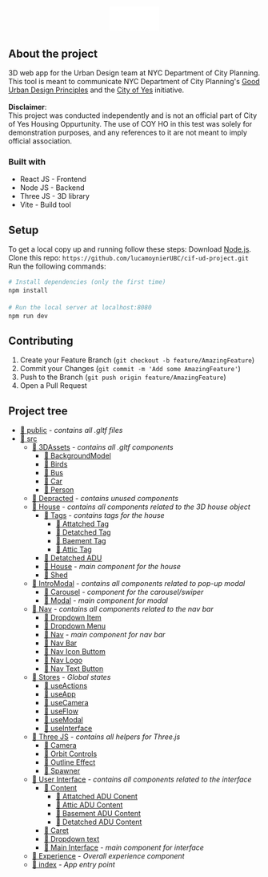 <!-- DCP LOGO -->
<br />
<p align="center">
    <img 
        className="logo-icon"
        alt="NYC Planning"
        src="https://raw.githubusercontent.com/NYCPlanning/dcp-logo/master/dcp_logo_white_772.png"
            width = "100">
    </img>
</p>

## About the project

3D web app for the Urban Design team at NYC Department of City Planning. This tool is meant to communicate NYC Department of City Planning's [Good Urban Design Principles](https://www.nyc.gov/site/planning/planning-level/urban-design/urban-design-principle.page) and the [City of Yes](https://www.nyc.gov/site/planning/plans/city-of-yes/city-of-yes-overview.page) initiative.
<br />
<br />
**Disclaimer**:
<br />
 This project was conducted independently and is not an official part of City of Yes Housing Oppurtunity. The use of COY HO in this test was solely for demonstration purposes, and any references to it are not meant to imply official association.​

### Built with

* React JS - Frontend
* Node JS - Backend
* Three JS - 3D library
* Vite - Build tool

## Setup
To get a local copy up and running follow these steps:
Download [Node.js](https://nodejs.org/en/download/).
Clone this repo: `https://github.com/lucamoynierUBC/cif-ud-project.git`
Run the following commands:

``` bash
# Install dependencies (only the first time)
npm install

# Run the local server at localhost:8080
npm run dev
```
<!-- Contributing -->
## Contributing
1. Create your Feature Branch (`git checkout -b feature/AmazingFeature`)
2. Commit your Changes (`git commit -m 'Add some AmazingFeature'`)
3. Push to the Branch (`git push origin feature/AmazingFeature`)
4. Open a Pull Request

## Project tree

 * [📁 public](./public) - *contains all .gltf files*
 * [📁 src](./src)
   * [📁 3DAssets](./src/3DAssets) - *contains all .gltf components*
        * [📄 BackgroundModel](./src/3DAssets/BackgroundModel.jsx)
        * [📄 Birds](./src/3DAssets/Birds.jsx)
        * [📄 Bus](./src/3DAssets/Bus.jsx)
        * [📄 Car](./src/3DAssets/Car.jsx)
        * [📄 Person](./src/3DAssets/Person.jsx)
   * [📁 Depracted](./src/Depracated) - *contains unused components*
   * [📁 House](./src/House) - *contains all components related to the 3D house object*
        * [📁 Tags](./src/House/Tags) - *contains tags for the house*
            * [📄 Attatched Tag](./src/House/Tags/AttatchedTag.jsx)
            * [📄 Detatched Tag](./src/House/Tags/DetatchedTag.jsx)
            * [📄 Baement Tag](./src/House/Tags/BasementTag.jsx)
            * [📄 Attic Tag](./src/House/Tags/AtticTag.jsx)
        * [📄 Detatched ADU](./src/House/DetatchedAdu.jsx)
        * [📄 House](./src/House/House.jsx) - *main component for the house*
        * [📄 Shed](./src/House/Shed.jsx)
   * [📁 IntroModal](./src/IntroModal) - *contains all components related to pop-up modal*
        * [📄 Carousel](./src/IntroModal/Carousel.jsx) - *component for the carousel/swiper*
        * [📄 Modal](./src/IntroModal/Modal.jsx) - *main component for modal*
   * [📁 Nav](./src/Nav) - *contains all components related to the nav bar*
        * [📄 Dropdown Item](./src/Nav/DropdownItem.jsx)
        * [📄 Dropdown Menu](./src/Nav/DropdownMenu.jsx)
        * [📄 Nav](./src/Nav/Nav.jsx) - *main component for nav bar*
        * [📄 Nav Bar](./src/Nav/NavBar.jsx)
        * [📄 Nav Icon Buttom](./src/Nav/NavItem.jsx)
        * [📄 Nav Logo](./src/Nav/NavLogo.jsx)
        * [📄 Nav Text Button](./src/Nav)
    * [📁 Stores](./src/stores) - *Global states*
        * [📄 useActions](./src/stores/useActions.jsx)
        * [📄 useApp](./src/stores/useApp.jsx)
        * [📄 useCamera](./src/stores/useCamera.jsx)
        * [📄 useFlow](./src/stores/useFlow.jsx)
        * [📄 useModal](./src/stores/Modal.jsx)
        * [📄 useInterface](./src/stores/useInterface.jsx)
    * [📁 Three JS](./src/ThreeJS) - *contains all helpers for Three.js*
        * [📄 Camera](./src/ThreeJS/Camera.jsx)
        * [📄 Orbit Controls](./src/ThreeJS/Controls.jsx)
        * [📄 Outline Effect](./src/ThreeJS/OutlineEffect.jsx)
        * [📄 Spawner](./src/ThreeJS/Spawner.jsx)
    * [📁 User Interface](./src/UserInterface/) - *contains all components related to the interface*
        * [📁 Content](./src/UserInterface/Content/)
            * [📄 Attatched ADU Conent](./src/UserInterface/Content/AttatchedContent.jsx)
            * [📄 Attic ADU Content](./src/UserInterface/Content/AtticContent.jsx)
            * [📄 Basement ADU Content](./src/UserInterface/Content/BasementContent.jsx)
            * [📄 Detatched ADU Content](./src/UserInterface/Content/DetatchedContent.jsx)
        * [📄 Caret](./src/UserInterface/Caret.jsx)
        * [📄 Dropdown text](./src/UserInterface/Dropdown.jsx)
        * [📄 Main Interface](./src/UserInterface/MainInterface.jsx) - *main component for interface*
    * [📄 Experience](./src/Experience.jsx) - *Overall experience component*
    * [📄 index](./src/index.jsx) - *App entry point*